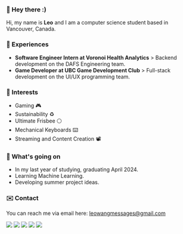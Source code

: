 ### :lion: Hey there :)

Hi, my name is **Leo** and I am a computer science student based in Vancouver, Canada.

### :balloon: Experiences
- **Software Engineer Intern at Voronoi Health Analytics** > Backend development on the DAFS Engineering team.
- **Game Developer at UBC Game Development Club** > Full-stack development on the UI/UX programming team.

### :seedling: Interests
- Gaming :video_game:
- Sustainability :recycle:
- Ultimate Frisbee :white_circle:
- Mechanical Keyboards :keyboard:
- Streaming and Content Creation :film_projector:

### :eyes: What's going on
- In my last year of studying, graduating April 2024.
- Learning Machine Learning.
- Developing summer project ideas.

### :envelope: Contact
You can reach me via email here: leowangmessages@gmail.com

[![](https://img.shields.io/badge/-Website-orange?style=flat-square)](https://notleowang.github.io/)
[![](https://img.shields.io/badge/-Linkedin-0072b1?style=flat-square)](https://www.linkedin.com/in/notleowang/)
[![](https://img.shields.io/badge/-Twitter-1C9CEA?style=flat-square)](https://twitter.com/NotLeoWang)
[![](https://img.shields.io/badge/-Twitch-blueviolet?style=flat-square)](https://www.twitch.tv/notleowang/)
[![](https://img.shields.io/badge/-Youtube-c4302b?style=flat-square)](https://www.youtube.com/channel/UCRfvwifW3TthUnQwS53ruWQ)
